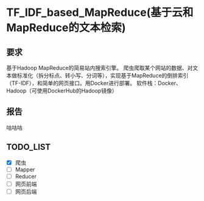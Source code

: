 # TF_IDF_based_MapReduce(基于云和MapReduce的文本检索)
## 要求
基于Hadoop MapReduce的简易站内搜索引擎。
爬虫爬取某个网站的数据、对文本做标准化（拆分标点、转小写、分词等），实现基于MapReduce的倒排索引（TF-IDF），和简单的网页接口。用Docker进行部署。
软件栈：Docker、Hadoop（可使用DockerHub的Hadoop镜像）
## 报告
咕咕咕

## TODO_LIST
- [x] 爬虫
- [ ] Mapper
- [ ] Reducer
- [ ] 网页前端
- [ ] 网页后端
